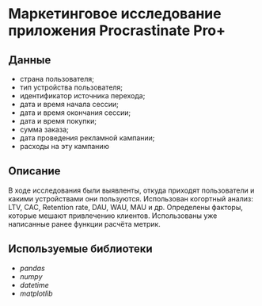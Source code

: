 # Маркетинговое исследование приложения Procrastinate Pro+


## Данные

- страна пользователя;
- тип устройства пользователя;
- идентификатор источника перехода;
- дата и время начала сессии;
- дата и время окончания сессии;
- дата и время покупки;
- сумма заказа;
- дата проведения рекламной кампании;
- расходы на эту кампанию


## Описание

В ходе исследования были выявленты, откуда приходят пользователи и какими устройствами они пользуются. Использован когортный анализ: LTV, CAC, Retention rate, DAU, WAU, MAU и др. Определены факторы, которые мешают привлечению клиентов.
Использованы уже написанные ранее функции расчёта метрик. 


## Используемые библиотеки

- *pandas*
- *numpy*
- *datetime*
- *matplotlib* 

